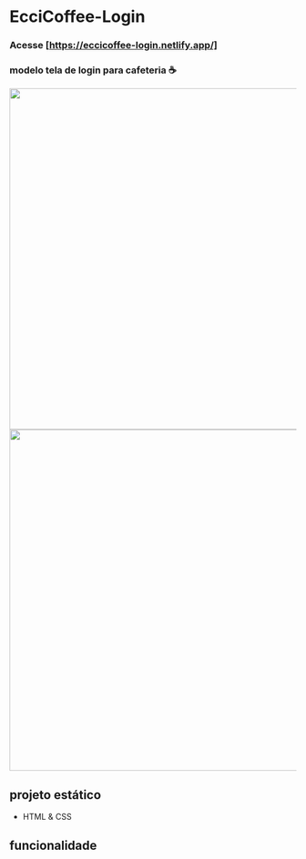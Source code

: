 # EcciCoffee-Login

### Acesse [https://eccicoffee-login.netlify.app/]

### modelo tela de login para cafeteria ☕

<div align= center>
<img src="https://user-images.githubusercontent.com/75847604/186507162-8b2d9a6a-863c-403e-9689-27d2b8d6016a.png" width=600 /> 
<img src="https://user-images.githubusercontent.com/75847604/186507162-8b2d9a6a-863c-403e-9689-27d2b8d6016a.png" width=600 />
</div>

## projeto estático

- HTML & CSS

## funcionalidade
